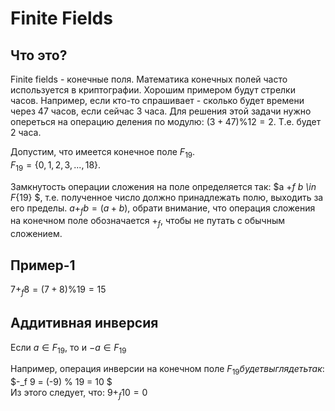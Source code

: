 # Finite Fields

## Что это?

Finite fields - конечные поля. Математика конечных полей часто используется в криптографии. Хорошим примером будут стрелки часов. Например, если кто-то спрашивает - сколько будет времени через 47 часов, если сейчас 3 часа. Для решения этой задачи нужно опереться на операцию деления по модулю: $(3 + 47) \% 12 = 2$. Т.е. будет 2 часа.

Допустим, что имеется конечное поле $F_{19}$.  
$F_{19} = \{0,1,2,3,...,18\}$.

Замкнутость операции сложения на поле определяется так:
$a +_f b \in F_{19} $, т.е. полученное число должно принадлежать полю, выходить за его пределы.
$a +_f b = (a + b) % 19$, обрати внимание, что операция сложения на конечном поле обозначается $+_f$, чтобы не путать с обычным сложением.

## Пример-1
$7 +_f 8 = (7 + 8) \% 19 = 15$




## Аддитивная инверсия
Если $a \in F_{19}$, то и $-a \in F_{19}$  

Например, операция инверсии на конечном поле $F_{19} будет выглядеть так:$  
$-_f 9 = (-9) \% 19 = 10 $  
Из этого следует, что: $9 +_f 10 = 0$